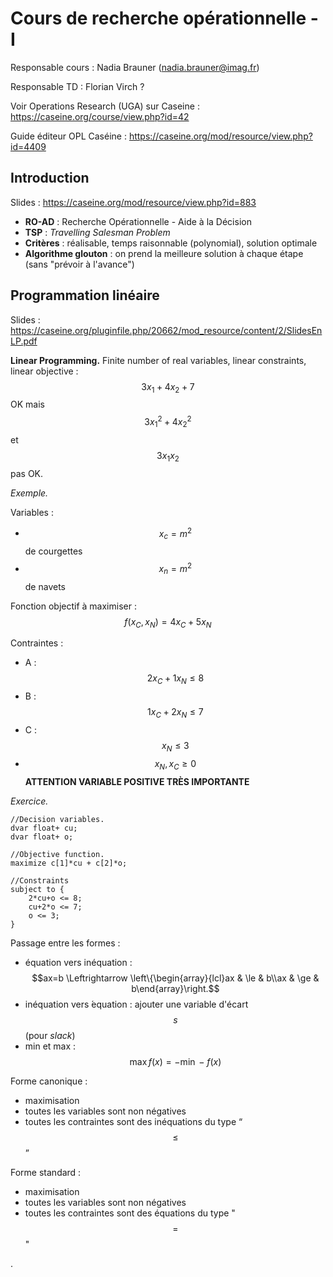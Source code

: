 # Cours de recherche opérationnelle - I

Responsable cours : Nadia Brauner (<nadia.brauner@imag.fr>)

Responsable TD : Florian Virch ?

Voir Operations Research (UGA) sur Caseine : <https://caseine.org/course/view.php?id=42>

Guide éditeur OPL Caséine : <https://caseine.org/mod/resource/view.php?id=4409>

## Introduction

Slides : <https://caseine.org/mod/resource/view.php?id=883>

- **RO-AD** : Recherche Opérationnelle - Aide à la Décision
- **TSP** : *Travelling Salesman Problem*
- **Critères** : réalisable, temps raisonnable (polynomial), solution optimale
- **Algorithme glouton** : on prend la meilleure solution à chaque étape (sans "prévoir à l'avance")

## Programmation linéaire

Slides : <https://caseine.org/pluginfile.php/20662/mod_resource/content/2/SlidesEnLP.pdf>

**Linear Programming.** Finite number of real variables, linear constraints, linear objective : $$3x_1 + 4x_2 + 7$$ OK mais $$3x_1^2 + 4x_2^2$$ et $$3x_1x_2$$ pas OK.

*Exemple.*

Variables :

- $$x_c = m^2$$ de courgettes
- $$x_n = m^2$$ de navets

Fonction objectif à maximiser : $$f(x_C, x_N) = 4x_C + 5x_N$$

Contraintes :

- A : $$2x_C + 1x_N \leq 8$$
- B : $$1x_C + 2x_N \leq 7$$
- C : $$x_N \leq 3$$
- $$x_N, x_C \ge 0$$ **ATTENTION VARIABLE POSITIVE TRÈS IMPORTANTE**

*Exercice.*

```opl
//Decision variables.
dvar float+ cu;
dvar float+ o;

//Objective function.
maximize c[1]*cu + c[2]*o;

//Constraints
subject to {
    2*cu+o <= 8;
    cu+2*o <= 7;
    o <= 3;
}
```

Passage entre les formes :

- équation vers inéquation : $$ax=b \Leftrightarrow \left\{\begin{array}{lcl}ax & \le & b\\ax & \ge & b\end{array}\right.$$
- inéquation vers ́equation : ajouter une variable d'écart $$s$$ (pour *slack*)
- min et max : $$\max f(x) =−\min−f(x)$$

Forme canonique :

- maximisation
- toutes les variables sont non négatives
- toutes les contraintes sont des inéquations du type “$$\le$$”

Forme standard :

- maximisation
- toutes les variables sont non négatives
- toutes les contraintes sont des équations du type "$$=$$"


.

